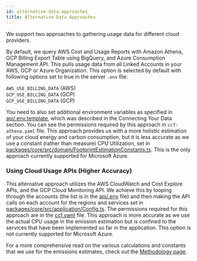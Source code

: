 ```yaml
---
id: alternative-data-approaches
title: Alternative Data Approaches
---
```


We support two approaches to gathering usage data for different cloud providers.

By default, we query AWS Cost and Usage Reports with Amazon Athena, GCP Billing Export Table using BigQuery, and Azure Consumption Management API. This pulls usage data from all Linked Accounts in your AWS, GCP or Azure Organization. This option is selected by default with following options set to true in the server `.env` file:

`AWS_USE_BILLING_DATA` (AWS)  
`GCP_USE_BILLING_DATA` (GCP)  
`GCP_USE_BILLING_DATA` (GCP)

You need to also set additional environment variables as specified in [api/.env.template](https://github.com/ThoughtWorks-Cleantech/cloud-carbon-footprint/blob/trunk/api/.env.template), which was described in the Connecting Your Data section. You can see the permissions required by this approach in `ccf-athena.yaml` file. This approach provides us with a more holistic estimation of your cloud energy and carbon consumption, but it is less accurate as we use a constant (rather than measure) CPU Utilization, set in [packages/core/src/domain/FootprintEstimationConstants.ts](https://github.com/ThoughtWorks-Cleantech/cloud-carbon-footprint/blob/trunk/packages/core/src/domain/FootprintEstimationConstants.ts). This is the only approach currently supported for Microsoft Azure.

### Using Cloud Usage APIs (Higher Accuracy)

This alternative approach utilizes the AWS CloudWatch and Cost Explore APIs, and the GCP Cloud Monitoring API. We achieve this by looping through the accounts (the list is in the [api/.env](https://github.com/ThoughtWorks-Cleantech/cloud-carbon-footprint/blob/trunk/%5Bapi/.env%5D) file) and then making the API calls on each account for the regions and services set in [packages/core/src/application/Config.ts](https://github.com/ThoughtWorks-Cleantech/cloud-carbon-footprint/blob/trunk/packages/core/src/application/Config.ts). The permissions required for this approach are in the [ccf.yaml](https://github.com/ThoughtWorks-Cleantech/cloud-carbon-footprint/blob/trunk/ccf.yaml) file. This approach is more accurate as we use the actual CPU usage in the emission estimation but is confined to the services that have been implemented so far in the application. This option is not currently supported for Microsoft Azure.

For a more comprehensive read on the various calculations and constants that we use for the emissions estimates, check out the [Methodology page](https://github.com/ThoughtWorks-Cleantech/cloud-carbon-footprint/blob/trunk/METHODOLOGY.md).
